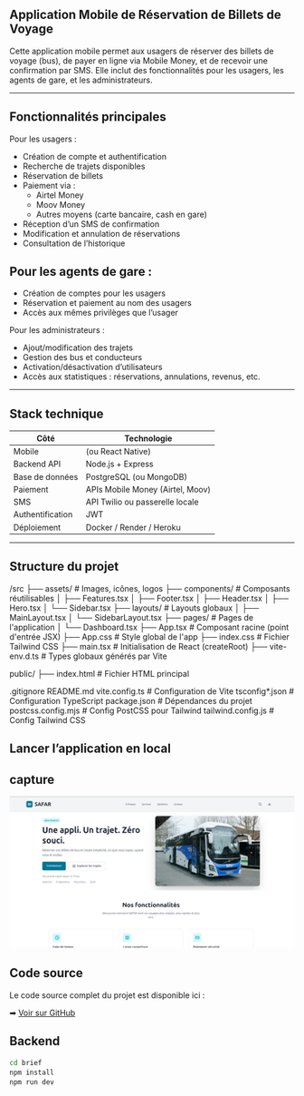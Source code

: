 ## Application Mobile de Réservation de Billets de Voyage

Cette application mobile permet aux usagers de réserver des billets de voyage (bus), de payer en ligne via Mobile Money, et de recevoir une confirmation par SMS. Elle inclut des fonctionnalités pour les usagers, les agents de gare, et les administrateurs.

---

## Fonctionnalités principales

Pour les usagers :
- Création de compte et authentification
- Recherche de trajets disponibles
- Réservation de billets
- Paiement via :
  - Airtel Money
  - Moov Money
  - Autres moyens (carte bancaire, cash en gare)
- Réception d’un SMS de confirmation
- Modification et annulation de réservations
- Consultation de l’historique

## Pour les agents de gare :
- Création de comptes pour les usagers
- Réservation et paiement au nom des usagers
- Accès aux mêmes privilèges que l’usager

Pour les administrateurs :
- Ajout/modification des trajets
- Gestion des bus et conducteurs
- Activation/désactivation d’utilisateurs
- Accès aux statistiques : réservations, annulations, revenus, etc.

---

## Stack technique 

| Côté | Technologie |
|------|-------------|
| Mobile | (ou React Native) |
| Backend API | Node.js + Express |
| Base de données | PostgreSQL (ou MongoDB) |
| Paiement | APIs Mobile Money (Airtel, Moov) |
| SMS | API Twilio ou passerelle locale |
| Authentification | JWT |
| Déploiement | Docker / Render / Heroku |

---
## Structure du projet 
/src
├── assets/                    # Images, icônes, logos
├── components/               # Composants réutilisables
│   ├── Features.tsx
│   ├── Footer.tsx
│   ├── Header.tsx
│   ├── Hero.tsx
│   └── Sidebar.tsx
├── layouts/                  # Layouts globaux
│   ├── MainLayout.tsx
│   └── SidebarLayout.tsx
├── pages/                    # Pages de l'application
│   └── Dashboard.tsx
├── App.tsx                   # Composant racine (point d'entrée JSX)
├── App.css                   # Style global de l'app
├── index.css                 # Fichier Tailwind CSS
├── main.tsx                  # Initialisation de React (createRoot)
├── vite-env.d.ts             # Types globaux générés par Vite

public/
├── index.html                # Fichier HTML principal

.gitignore
README.md
vite.config.ts                # Configuration de Vite
tsconfig*.json                # Configuration TypeScript
package.json                  # Dépendances du projet
postcss.config.mjs            # Config PostCSS pour Tailwind
tailwind.config.js            # Config Tailwind CSS

## Lancer l’application en local

## capture 
![page d'accueil](src/assets/capture.png)

## 
## Code source

Le code source complet du projet est disponible ici :

➡ [Voir sur GitHub](https://github.com/moumine499/brief_React.git)


## Backend

```bash
cd brief
npm install
npm run dev
